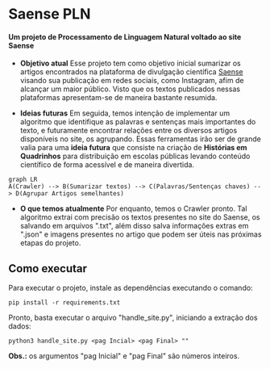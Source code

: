 ﻿
# Saense PLN

#### Um projeto de Processamento de Linguagem Natural voltado ao site Saense

- **Objetivo atual**
Esse projeto tem como objetivo inicial sumarizar os artigos encontrados na plataforma de divulgação científica [Saense](https://saense.com.br/) visando sua publicação em redes sociais, como Instagram, afim de alcançar um maior público. Visto que os textos publicados nessas plataformas apresentam-se de maneira bastante resumida.

- **Ideias futuras**
Em seguida, temos intenção de implementar um algoritmo que identifique as palavras e sentenças mais importantes do texto, e futuramente encontrar relações entre os diversos artigos disponíveis no site, os agrupando.
Essas ferramentas irão ser de grande valia para uma **ideia futura** que consiste na criação de **Histórias em Quadrinhos** para distribuição em escolas públicas levando conteúdo científico de forma acessível e de maneira divertida.

```mermaid
graph LR
A(Crawler) --> B(Sumarizar textos) --> C(Palavras/Sentenças chaves) --> D(Agrupar Artigos semelhantes)
```

- **O que temos atualmente**
Por enquanto, temos o Crawler pronto. Tal algoritmo extrai com precisão os textos presentes no site do Saense, os salvando em arquivos ".txt", além disso salva informações extras em ".json" e imagens presentes no artigo que podem ser úteis nas próximas etapas do projeto.

## Como executar
Para executar o projeto, instale as dependências executando o comando:

    pip install -r requirements.txt

Pronto, basta executar o arquivo "handle_site.py", iniciando a extração dos dados:

    python3 handle_site.py <pag Incial> <pag Final> ""
**Obs.:** os argumentos "pag Inicial" e "pag Final" são números inteiros.


